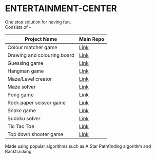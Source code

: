 # ENTERTAINMENT-CENTER

One stop solution for having fun. <br/>
Consists of - 

| Project Name  | Main Repo |
| ------------- | ------------- |
| Colour matcher game | <a href="https://github.com/XDRAGON2002/" target="_blank">Link</a> |
| Drawing and colouring board | <a href="https://github.com/XDRAGON2002/" target="_blank">Link</a> |
| Guessing game | <a href="https://github.com/XDRAGON2002/" target="_blank">Link</a> |
| Hangman game | <a href="https://github.com/XDRAGON2002/" target="_blank">Link</a> |
| Maze/Level creator | <a href="https://github.com/XDRAGON2002/" target="_blank">Link</a> |
| Maze solver | <a href="https://github.com/XDRAGON2002/" target="_blank">Link</a> |
| Pong game | <a href="https://github.com/XDRAGON2002/" target="_blank">Link</a> |
| Rock paper scissor game | <a href="https://github.com/XDRAGON2002/" target="_blank">Link</a> |
| Snake game | <a href="https://github.com/XDRAGON2002/" target="_blank">Link</a> |
| Sudoku solver | <a href="https://github.com/XDRAGON2002/" target="_blank">Link</a> |
| Tic Tac Toe | <a href="https://github.com/XDRAGON2002/" target="_blank">Link</a> |
| Top down shooter game | <a href="https://github.com/XDRAGON2002/" target="_blank">Link</a> |

Made using popular algorithms such as A Star Pathfinding algorithm and Backtracking
